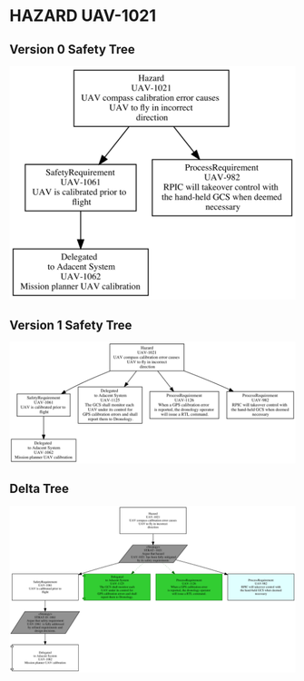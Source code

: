 # HAZARD UAV-1021

## Version 0 Safety Tree 
![SAFA Approach](/V0_Tree_images/UAV-1021_SafetyTree.png)

## Version 1 Safety Tree 
![SAFA Approach](/V1_Tree_images/UAV-1021_safetyTree.png)

## Delta Tree
![SAFA Approach](/DeltaTree_png/UAV-1021_Delta_SafetyTree.png)
